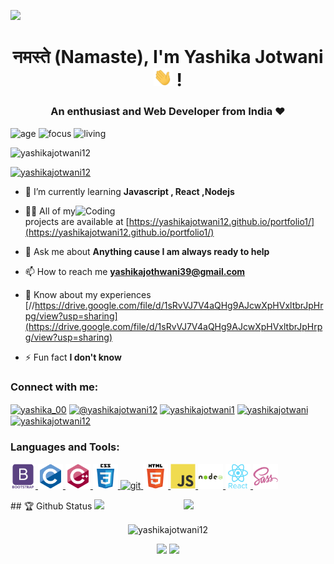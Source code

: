 ![](https://raw.githubusercontent.com/halfrost/halfrost/master/icons/header_.png)


<h1 align="center"> नमस्ते (Namaste), I'm Yashika Jotwani <img src="https://raw.githubusercontent.com/ABSphreak/ABSphreak/master/gifs/Hi.gif" width="30px"> ! </h1>
<h3 align="center">An enthusiast and Web Developer from India ❤</h3>



![age](https://img.shields.io/badge/age-20-blue)
![focus](https://img.shields.io/badge/focus-FullStack-brightgreen)
![living](https://img.shields.io/badge/living-INDIA-3c9)
<p align="left"> <img src="https://komarev.com/ghpvc/?username=yashikajotwani12&label=Profile%20views&color=0e75b6&style=flat" alt="yashikajotwani12"> </p>


<p align="left"> <a href="https://github.com/ryo-ma/github-profile-trophy"><img src="https://github-profile-trophy.vercel.app/?username=yashikajotwani12" alt="yashikajotwani12" /></a> </p>

- 🌱 I’m currently learning **Javascript , React ,Nodejs**
<img align="right" alt="Coding" width="400" src="https://cdn.dribbble.com/users/2646423/screenshots/5507196/computer.gif">


- 👨‍💻 All of my projects are available at [https://yashikajotwani12.github.io/portfolio1/](https://yashikajotwani12.github.io/portfolio1/)

- 💬 Ask me about **Anything cause I am always ready to help**

- 📫 How to reach me **yashikajothwani39@gmail.com**

- 📄 Know about my experiences [//https://drive.google.com/file/d/1sRvVJ7V4aQHg9AJcwXpHVxltbrJpHrpg/view?usp=sharing](https://drive.google.com/file/d/1sRvVJ7V4aQHg9AJcwXpHVxltbrJpHrpg/view?usp=sharing)

- ⚡ Fun fact **I don't know**

<h3 align="left">Connect with me:</h3>
<p align="left">
<a href="https://www.codechef.com/users/yashika_00" target="blank"><img align="center" src="https://cdn.jsdelivr.net/npm/simple-icons@3.1.0/icons/codechef.svg" alt="yashika_00" height="30" width="40" /></a>
<a href="https://www.hackerrank.com/@yashikajotwani12" target="blank"><img align="center" src="https://cdn.jsdelivr.net/npm/simple-icons@3.0.1/icons/hackerrank.svg" alt="@yashikajotwani12" height="30" width="40" /></a>
<a href="https://codeforces.com/profile/yashikajotwani1" target="blank"><img align="center" src="https://cdn.jsdelivr.net/npm/simple-icons@3.0.1/icons/codeforces.svg" alt="yashikajotwani1" height="30" width="40" /></a>
<a href="https://www.leetcode.com/yashikajotwani" target="blank"><img align="center" src="https://cdn.jsdelivr.net/npm/simple-icons@3.0.1/icons/leetcode.svg" alt="yashikajotwani" height="30" width="40" /></a>
<a href="https://auth.geeksforgeeks.org/user/yashikajotwani12" target="blank"><img align="center" src="https://cdn.jsdelivr.net/npm/simple-icons@3.0.1/icons/geeksforgeeks.svg" alt="yashikajotwani12" height="30" width="40" /></a>
</p>

<h3 align="left">Languages and Tools:</h3>
<p align="left"> <a href="https://getbootstrap.com" target="_blank"> <img src="https://raw.githubusercontent.com/devicons/devicon/master/icons/bootstrap/bootstrap-plain-wordmark.svg" alt="bootstrap" width="40" height="40"/> </a> <a href="https://www.cprogramming.com/" target="_blank"> <img src="https://raw.githubusercontent.com/devicons/devicon/master/icons/c/c-original.svg" alt="c" width="40" height="40"/> </a> <a href="https://www.w3schools.com/cpp/" target="_blank"> <img src="https://raw.githubusercontent.com/devicons/devicon/master/icons/cplusplus/cplusplus-original.svg" alt="cplusplus" width="40" height="40"/> </a> <a href="https://www.w3schools.com/css/" target="_blank"> <img src="https://raw.githubusercontent.com/devicons/devicon/master/icons/css3/css3-original-wordmark.svg" alt="css3" width="40" height="40"/> </a> <a href="https://git-scm.com/" target="_blank"> <img src="https://www.vectorlogo.zone/logos/git-scm/git-scm-icon.svg" alt="git" width="40" height="40"/> </a> <a href="https://www.w3.org/html/" target="_blank"> <img src="https://raw.githubusercontent.com/devicons/devicon/master/icons/html5/html5-original-wordmark.svg" alt="html5" width="40" height="40"/> </a> <a href="https://developer.mozilla.org/en-US/docs/Web/JavaScript" target="_blank"> <img src="https://raw.githubusercontent.com/devicons/devicon/master/icons/javascript/javascript-original.svg" alt="javascript" width="40" height="40"/> </a> <a href="https://nodejs.org" target="_blank"> <img src="https://raw.githubusercontent.com/devicons/devicon/master/icons/nodejs/nodejs-original-wordmark.svg" alt="nodejs" width="40" height="40"/> </a> <a href="https://reactjs.org/" target="_blank"> <img src="https://raw.githubusercontent.com/devicons/devicon/master/icons/react/react-original-wordmark.svg" alt="react" width="40" height="40"/> </a> <a href="https://sass-lang.com" target="_blank"> <img src="https://raw.githubusercontent.com/devicons/devicon/master/icons/sass/sass-original.svg" alt="sass" width="40" height="40"/> </a> </p>
## 🏆 Github Status

<img  src="https://github-readme-stats.vercel.app/api?username=yashikajotwani12&show_icons=true&hide_border=true&theme=dark" width="45%" align="right" >

<img  src="https://github-readme-streak-stats.herokuapp.com/?user=yashikajotwani12&theme=dark" width="45%" >

<br>

<div align="center">

<p><img align="center" src="https://github-readme-stats.vercel.app/api/top-langs?username=yashikajotwani12&show_icons=true&locale=en&layout=compact&theme=dark" alt="yashikajotwani12" /></p>

<div align="center">
  
[<img src="https://img.shields.io/badge/linkedin-%230077B5.svg?&style=for-the-badge&logo=linkedin&logoColor=white">](https://www.linkedin.com/in/yashika-jothwani-03a0061b7/)
[<img src="https://img.shields.io/badge/Portfolio-%23000000.svg?&style=for-the-badge">](https://yashikajotwani12.github.io/portfolio1/)

</div>
